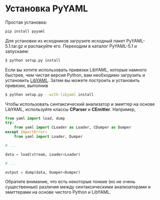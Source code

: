 # Установка PyYAML

Простая установка:

```bash
pip install pyyaml
```

Для установки из исходников загрузите исходный пакет PyYAML-5.1.tar.gz и распакуйте его. Переходим в каталог PyYAML-5.1 и запускаем:

```bash
$ python setup.py install
```

Если вы хотите использовать привязки LibYAML, которые намного быстрее, чем чистая версия Python, вам необходимо загрузить и установить [LibYAML](https://pyyaml.org/wiki/LibYAML). Затем вы можете построить и установить привязки, выполнив

```bash
$ python setup.py --with-libyaml install
```

Чтобы использовать синтаксический анализатор и эмиттер на основе LibYAML, используйте классы **CParser** и **CEmitter**. Например,

```python
from yaml import load, dump
try:
    from yaml import CLoader as Loader, CDumper as Dumper
except ImportError:
    from yaml import Loader, Dumper

# ...

data = load(stream, Loader=Loader)

# ...

output = dump(data, Dumper=Dumper)
```

Обратите внимание, что есть некоторые тонкие (но не очень существенные) различия между синтаксическими анализаторами и эмиттерами на основе чистого Python и LibYAML.
